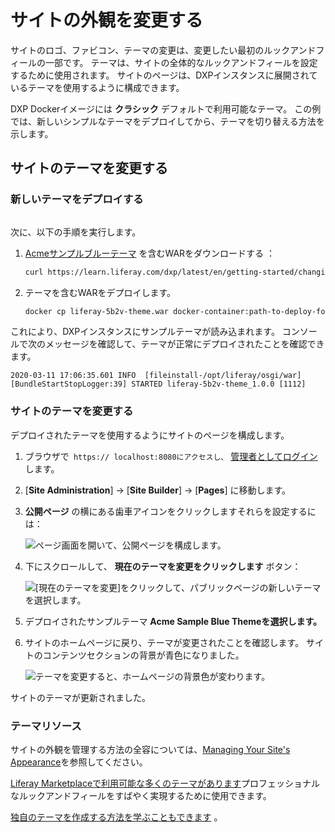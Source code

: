 # サイトの外観を変更する

サイトのロゴ、ファビコン、テーマの変更は、変更したい最初のルックアンドフィールの一部です。 テーマは、サイトの全体的なルックアンドフィールを設定するために使用されます。 サイトのページは、DXPインスタンスに展開されているテーマを使用するように構成できます。

DXP Dockerイメージには **クラシック** デフォルトで利用可能なテーマ。 この例では、新しいシンプルなテーマをデプロイしてから、テーマを切り替える方法を示します。

<a name="changing-your-sites-theme" />

## サイトのテーマを変更する

<a name="deploy-a-new-theme" />

### 新しいテーマをデプロイする

```{include} /_snippets/run-liferay-portal.md
```

次に、以下の手順を実行します。

1.  [ Acmeサンプルブルーテーマ](./liferay-5b2v-theme.war) を含むWARをダウンロードする ：

    ```bash
    curl https://learn.liferay.com/dxp/latest/en/getting-started/changing-your-sites-appearance/liferay-5b2v-theme.war -O
    ```

1. テーマを含むWARをデプロイします。

    <!-- ./gradlew deploy -Ddeploy.docker.container.id=$(docker ps -lq) -->

    ```bash
    docker cp liferay-5b2v-theme.war docker-container:path-to-deploy-folder
    ```

これにより、DXPインスタンスにサンプルテーマが読み込まれます。 コンソールで次のメッセージを確認して、テーマが正常にデプロイされたことを確認できます。

```
2020-03-11 17:06:35.601 INFO  [fileinstall-/opt/liferay/osgi/war][BundleStartStopLogger:39] STARTED liferay-5b2v-theme_1.0.0 [1112]
```

<a name="change-your-sites-theme" />

### サイトのテーマを変更する

デプロイされたテーマを使用するようにサイトのページを構成します。

1. ブラウザで` https:// localhost:8080にアクセスし、` [管理者としてログイン](./introduction-to-the-admin-account.md) します。

2. [**Site Administration**] → [**Site Builder**] → [**Pages**] に移動します。

3. **公開ページ** の横にある歯車アイコンをクリックしますそれらを設定するには：

    ![ページ画面を開いて、公開ページを構成します。](./changing-your-sites-appearance/images/01.png)

4.  下にスクロールして、 **現在のテーマを変更をクリックします** ボタン：

    ![ [現在のテーマを変更]をクリックして、パブリックページの新しいテーマを選択します。](./changing-your-sites-appearance/images/02.png)

5.  デプロイされたサンプルテーマ **Acme Sample Blue Themeを選択します。**

1. サイトのホームページに戻り、テーマが変更されたことを確認します。 サイトのコンテンツセクションの背景が青色になりました。

    ![テーマを変更すると、ホームページの背景色が変わります。](./changing-your-sites-appearance/images/03.png)

サイトのテーマが更新されました。

<a name="whats-next" />

### テーマリソース

サイトの外観を管理する方法の全容については、[Managing Your Site's Appearance](../site-building/site-appearance/site-appearance.md)を参照してください。

[ Liferay Marketplaceで利用可能な多くのテーマがあります](../system-administration/installing-and-managing-apps/getting-started/using-marketplace.md)プロフェッショナルなルックアンドフィールをすばやく実現するために使用できます。

[独自のテーマを作成する方法を学ぶこともできます](../site-building/site-appearance/themes/introduction-to-themes.md) 。

<!-- ## Changing Your Site's Logo

Coming soon!

## Changing Your Site's Favicon

Coming soon! -->
